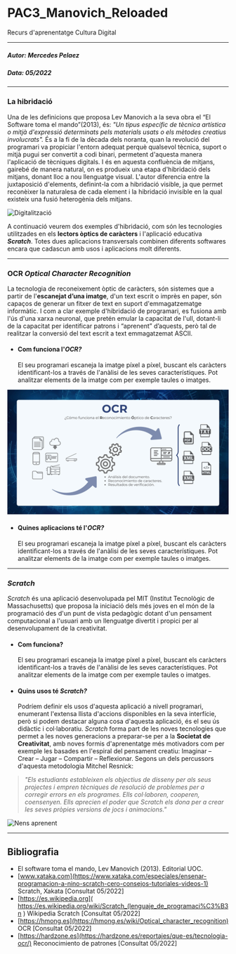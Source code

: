 # PAC3_Manovich_Reloaded
Recurs d'aprenentatge Cultura Digital

***

##### Autor: Mercedes Pelaez
##### Data: 05/2022  #####
***



### **La hibridació**
Una de les definicions  que proposa Lev Manovich a la seva obra el “El Software toma el mando”(2013), és: _"Un tipus específic de tècnica artística o mitjà d'expressió determinats pels materials usats o els mètodes creatius involucrats"._
És a la fi de la dècada dels noranta, quan la revolució del programari va propiciar l'entorn adequat perquè qualsevol tècnica, suport o mitjà pugui ser convertit a codi binari, permetent d'aquesta manera l'aplicació de tècniques digitals.
I és en aquesta confluència de mitjans, gairebé de manera natural, on es produeix una etapa d'hibridació dels mitjans, donant lloc a nou llenguatge visual.
L'autor diferencia entre la juxtaposició d'elements, definint-la com a hibridació visible, ja que permet reconèixer la naturalesa de cada element i la hibridació invisible en la qual existeix una fusió heterogènia dels mitjans.

![Digitalització](https://cdn.pixabay.com/photo/2020/01/16/12/02/digitization-4770296_960_720.jpg)
 
A continuació veurem dos exemples d'hibridació, com són les tecnologies utilitzades en els **lectors òptics de caràcters** i l'aplicació educativa _**Scratch**_. Totes dues aplicacions transversals combinen diferents softwares encara que cadascun amb usos i aplicacions molt diferents.
***
     
### **OCR _Optical Character Recognition_**

La tecnologia de reconeixement òptic de caràcters, són sistemes que a partir de l'**escanejat d’una imatge**, d'un text escrit o imprès en paper, són capaços de generar un fitxer de text en suport d'emmagatzematge informàtic. I com a clar exemple d'hibridació de programari, es fusiona amb l'ús d'una xarxa neuronal, que pretén emular la capacitat de l'ull, dotant-li de la capacitat per identificar patrons i “aprenent” d’aquests, però tal de realitzar la conversió del text escrit a text emmagatzemat ASCII.

- #### **Com funciona l'_OCR?_**

    El seu programari escaneja la imatge píxel a píxel, buscant els caràcters identificant-los a través de l'anàlisi de les seves característiques. Pot analitzar elements de la imatge com per exemple taules o imatges.
    
![Funcionament de l'_OCR](https://raw.githubusercontent.com/MercheP/PAC3_Manovich_Reloaded/main/imagen_6.jpg)

- #### **Quines aplicacions té l'_OCR?_**

    El seu programari escaneja la imatge píxel a píxel, buscant els caràcters identificant-los a través de l'anàlisi de les seves característiques. Pot analitzar elements de la imatge com per exemple taules o imatges.
***  
### **_Scratch_** 

_Scratch_ és una aplicació desenvolupada pel MIT (Institut Tecnològic de Massachusetts) que proposa la iniciació dels més joves en el món de la programació des d'un punt de vista pedagògic dotant d'un pensament computacional a l'usuari amb un llenguatge divertit i propici per al desenvolupament de la creativitat.

- #### **Com funciona?**

    El seu programari escaneja la imatge píxel a píxel, buscant els caràcters identificant-los a través de l'anàlisi de les seves característiques. Pot analitzar elements de la imatge com per exemple taules o imatges.
    
- #### **Quins usos té _Scratch?_**

    Podríem definir els usos d'aquesta aplicació a nivell programari, enumerant l'extensa llista d'accions disponibles en la seva interfície, però si podem destacar alguna cosa d'aquesta aplicació, és el seu ús didàctic i col·laboratiu. _Scratch_ forma part de les noves tecnologies que permet a les noves generacions a preparar-se per a la **Societat de Creativitat**, amb noves formis d'aprenentatge més motivadors com per exemple les basades en l'espiral del pensament creatiu: Imaginar – Crear – Jugar – Compartir – Reflexionar. 
    Segons un dels percussors d'aquesta metodologia Mitchel Resnick:
    
> _"Els estudiants estableixen els objectius de disseny per als seus projectes i empren tècniques de resolució de problemes per a corregir errors en els programes. Ells col·laboren, cooperen, coensenyen. Ells aprecien el poder que _Scratch_ els dona per a crear les seves pròpies versions de jocs i animacions."_


![Nens aprenent](https://images.pexels.com/photos/10643463/pexels-photo-10643463.jpeg?auto=compress&cs=tinysrgb&h=750&w=1260)

 ***


## Bibliografia

- El software toma el mando, Lev Manovich (2013). Editorial UOC.
- [www.xataka.com](https://www.xataka.com/especiales/ensenar-programacion-a-nino-scratch-cero-consejos-tutoriales-videos-1) Scratch, Xakata [Consultat 05/2022] 
- [https://es.wikipedia.org]( https://es.wikipedia.org/wiki/Scratch_(lenguaje_de_programaci%C3%B3n ) Wikipedia Scratch [Consultat 05/2022] 
- [https://hmong.es](https://hmong.es/wiki/Optical_character_recognition) OCR [Consultat 05/2022] 
- [https://hardzone.es](https://hardzone.es/reportajes/que-es/tecnologia-ocr/) Reconocimiento de patrones [Consultat 05/2022] 
